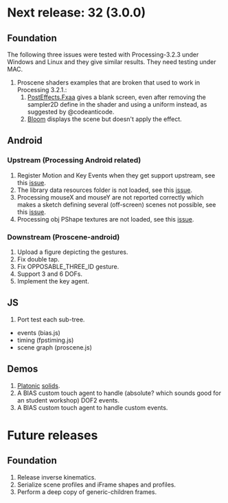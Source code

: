 # Next release: 32 (3.0.0)

## Foundation

The following three issues were tested with Processing-3.2.3 under Windows and Linux and they give similar results. They need testing under MAC.

1. Proscene shaders examples that are broken that used to work in Processing 3.2.1.:
    1. [PostEffects.Fxaa](https://github.com/remixlab/proscene/tree/master/examples/Demos/PostEffects) gives a blank screen, even after removing the sampler2D define in the shader and using a uniform instead, as suggested by @codeanticode.
    2. [Bloom](https://github.com/remixlab/proscene/tree/master/examples/Demos/Bloom) displays the scene but doesn't apply the effect.

## Android

### Upstream (Processing Android related)

1. Register Motion and Key Events when they get support upstream, see this [issue](https://github.com/processing/processing-android/issues/246).
2. The library data resources folder is not loaded, see this [issue](https://github.com/processing/processing-android/issues/247).
3. Processing mouseX and mouseY are not reported correctly which makes a sketch defining several (off-screen) scenes not possible, see this [issue](https://github.com/processing/processing-android/issues/260).
4. Processing obj PShape textures are not loaded, see this [issue](https://github.com/processing/processing-android/issues/249).

### Downstream (Proscene-android)

1. Upload a figure depicting the gestures.
2. Fix double tap.
3. Fix OPPOSABLE_THREE_ID gesture.
4. Support 3 and 6 DOFs.
5. Implement the key agent.

## JS

1. Port test each sub-tree.
* events (bias.js)
* timing (fpstiming.js)
* scene graph (proscene.js)

## Demos

1. [Platonic](http://blog.jpcarrascal.com/2016/04/platonic-solids-in-processing/) [solids](https://github.com/jpcarrascal/ProcessingPlatonicSolids).
2. A BIAS custom touch agent to handle (absolute? which sounds good for an student workshop) DOF2 events.
3. A BIAS custom touch agent to handle custom events.

# Future releases

## Foundation

1. Release inverse kinematics.
2. Serialize scene profiles and iFrame shapes and profiles.
3. Perform a deep copy of generic-children frames.

